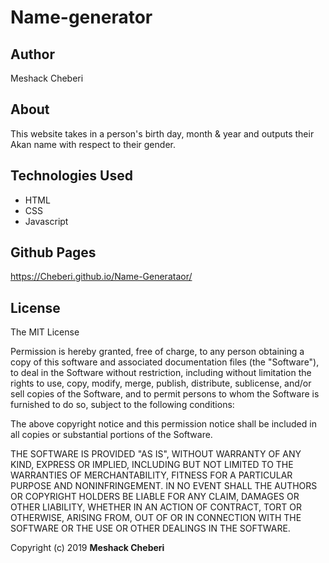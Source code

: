 # Name-generator

## Author
Meshack Cheberi

## About
This website takes in a person's birth day, month & year and outputs their Akan name with respect to their gender.


## Technologies Used
* HTML  
* CSS
* Javascript

## Github Pages 
 https://Cheberi.github.io/Name-Generataor/

## License
The MIT License

Permission is hereby granted, free of charge, to any person obtaining a copy
of this software and associated documentation files (the "Software"), to deal
in the Software without restriction, including without limitation the rights
to use, copy, modify, merge, publish, distribute, sublicense, and/or sell
copies of the Software, and to permit persons to whom the Software is
furnished to do so, subject to the following conditions:

The above copyright notice and this permission notice shall be included in
all copies or substantial portions of the Software.

THE SOFTWARE IS PROVIDED "AS IS", WITHOUT WARRANTY OF ANY KIND, EXPRESS OR
IMPLIED, INCLUDING BUT NOT LIMITED TO THE WARRANTIES OF MERCHANTABILITY,
FITNESS FOR A PARTICULAR PURPOSE AND NONINFRINGEMENT. IN NO EVENT SHALL THE
AUTHORS OR COPYRIGHT HOLDERS BE LIABLE FOR ANY CLAIM, DAMAGES OR OTHER
LIABILITY, WHETHER IN AN ACTION OF CONTRACT, TORT OR OTHERWISE, ARISING FROM,
OUT OF OR IN CONNECTION WITH THE SOFTWARE OR THE USE OR OTHER DEALINGS IN
THE SOFTWARE.

Copyright (c) 2019 **Meshack Cheberi**
